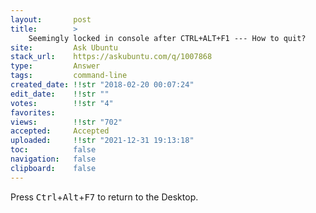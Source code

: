 ```yaml
---
layout:       post
title:        >
    Seemingly locked in console after CTRL+ALT+F1 --- How to quit?
site:         Ask Ubuntu
stack_url:    https://askubuntu.com/q/1007868
type:         Answer
tags:         command-line
created_date: !!str "2018-02-20 00:07:24"
edit_date:    !!str ""
votes:        !!str "4"
favorites:    
views:        !!str "702"
accepted:     Accepted
uploaded:     !!str "2021-12-31 19:13:18"
toc:          false
navigation:   false
clipboard:    false
---
```


Press <kbd>Ctrl</kbd>+<kbd>Alt</kbd>+<kbd>F7</kbd> to return to the Desktop.
